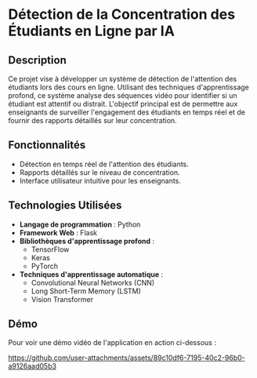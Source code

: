 # Détection de la Concentration des Étudiants en Ligne par IA

## Description

Ce projet vise à développer un système de détection de l'attention des étudiants lors des cours en ligne. Utilisant des techniques d'apprentissage profond, ce système analyse des séquences vidéo pour identifier si un étudiant est attentif ou distrait. L'objectif principal est de permettre aux enseignants de surveiller l'engagement des étudiants en temps réel et de fournir des rapports détaillés sur leur concentration.

## Fonctionnalités

- Détection en temps réel de l'attention des étudiants.
- Rapports détaillés sur le niveau de concentration.
- Interface utilisateur intuitive pour les enseignants.

## Technologies Utilisées

- **Langage de programmation** : Python
- **Framework Web** : Flask
- **Bibliothèques d'apprentissage profond** :
  - TensorFlow
  - Keras
  - PyTorch
- **Techniques d'apprentissage automatique** :
  - Convolutional Neural Networks (CNN)
  - Long Short-Term Memory (LSTM)
  - Vision Transformer
 
 
## Démo

Pour voir une démo vidéo de l'application en action ci-dessous : 

https://github.com/user-attachments/assets/89c10df6-7195-40c2-96b0-a9126aad05b3
